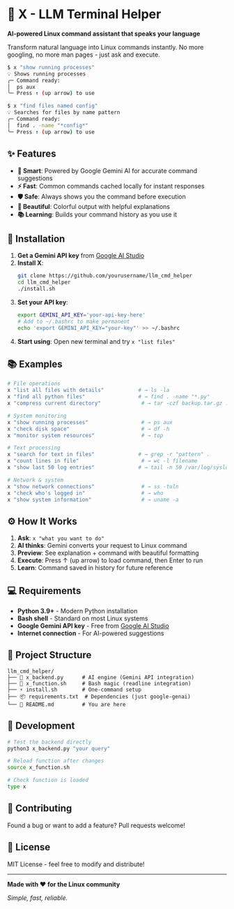 # 🤖 X - LLM Terminal Helper

**AI-powered Linux command assistant that speaks your language**

Transform natural language into Linux commands instantly. No more googling, no more man pages - just ask and execute.

```bash
$ x "show running processes"
💡 Shows running processes
╭─ Command ready:
│  ps aux  
╰─ Press ↑ (up arrow) to use

$ x "find files named config"  
💡 Searches for files by name pattern
╭─ Command ready:  
│  find . -name "*config*"
╰─ Press ↑ (up arrow) to use
```

## ✨ Features

- **🎯 Smart**: Powered by Google Gemini AI for accurate command suggestions
- **⚡ Fast**: Common commands cached locally for instant responses  
- **🛡️ Safe**: Always shows you the command before execution
- **🎨 Beautiful**: Colorful output with helpful explanations
- **📚 Learning**: Builds your command history as you use it

## 🚀 Installation

1. **Get a Gemini API key** from [Google AI Studio](https://makersuite.google.com/app/apikey)
2. **Install X**:
   ```bash
   git clone https://github.com/yourusername/llm_cmd_helper
   cd llm_cmd_helper
   ./install.sh
   ```
3. **Set your API key**:
   ```bash
   export GEMINI_API_KEY='your-api-key-here'
   # Add to ~/.bashrc to make permanent
   echo 'export GEMINI_API_KEY="your-key"' >> ~/.bashrc
   ```
4. **Start using**: Open new terminal and try `x "list files"`

## 📚 Examples

```bash
# File operations
x "list all files with details"           # → ls -la
x "find all python files"                 # → find . -name "*.py"  
x "compress current directory"             # → tar -czf backup.tar.gz .

# System monitoring  
x "show running processes"                 # → ps aux
x "check disk space"                       # → df -h
x "monitor system resources"               # → top

# Text processing
x "search for text in files"              # → grep -r "pattern" .
x "count lines in file"                    # → wc -l filename
x "show last 50 log entries"              # → tail -n 50 /var/log/syslog

# Network & system
x "show network connections"               # → ss -tuln  
x "check who's logged in"                  # → who
x "show system information"                # → uname -a
```

## ⚙️ How It Works

1. **Ask**: `x "what you want to do"`
2. **AI thinks**: Gemini converts your request to Linux command
3. **Preview**: See explanation + command with beautiful formatting  
4. **Execute**: Press ↑ (up arrow) to load command, then Enter to run
5. **Learn**: Command saved in history for future reference

## 💻 Requirements

- **Python 3.9+** - Modern Python installation
- **Bash shell** - Standard on most Linux systems  
- **Google Gemini API key** - Free from [Google AI Studio](https://makersuite.google.com/app/apikey)
- **Internet connection** - For AI-powered suggestions

## 📁 Project Structure  

```
llm_cmd_helper/
├── 🐍 x_backend.py      # AI engine (Gemini API integration)
├── 🔧 x_function.sh     # Bash magic (readline integration) 
├── ⚡ install.sh        # One-command setup
├── 📦 requirements.txt  # Dependencies (just google-genai)
└── 📖 README.md         # You are here
```

## 🔧 Development

```bash
# Test the backend directly
python3 x_backend.py "your query"

# Reload function after changes
source x_function.sh

# Check function is loaded
type x
```

## 🤝 Contributing

Found a bug or want to add a feature? Pull requests welcome!

## 📜 License

MIT License - feel free to modify and distribute!

---

**Made with ❤️ for the Linux community**

*Simple, fast, reliable.*